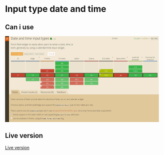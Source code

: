 # Input type date and time

## Can i use
![Details & Summary elements](https://github.com/rvdpas/browser-technologies/blob/master/feature-detection/input-date/date-and-time-input-types.png)

## Live version
[Live version](https://rvdpas.github.io/minor/browser-technologies/features/input-date/index.html)
